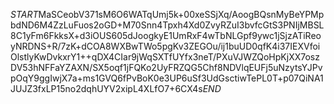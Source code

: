 $START$MaSCeobV371sM6O6WATqUmj5k+00xeSSjXq/AoogBQsnMyBeYPMpbdND6M4ZzLuFuos2oGD+M70Snn4Tpxh4Xd0ZvyRZuI3bvfcGtS3PNIjMBSL8C1yFm6FkksX+d3iOUS605dJoogkyE1UmRxF4wTbNLGpf9ywc1jSjzATiReoyNRDNS+R/7zK+dCOA8WXBwTWo5pgKv3ZEGOu/ij1buUD0qfK4i37IEXVfoiOlstlyKwDvkxrY1++qDX4CIar9jWqSXTfUYfx3neT/PXuVJWZQoHpKjXX7oszDV53hNFFaYZAXN/SX5oqf1jFQKo2UyFRZQG5Chf8NDVlqEUFj5uNzytsYJPvpOqY9ggIwjX7a+ms1GVQ6fPvBoK0e3UP6uSf3UdGsctiwTePL0T+p07QiNA1JUJZ3fxLP15no2dqhUYV2xipL4XLfO7+6CX4s$END$